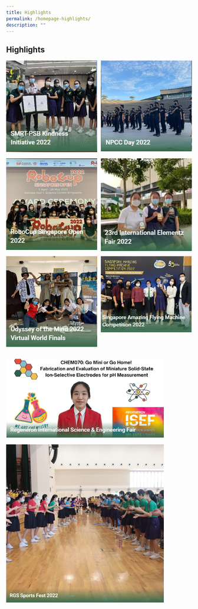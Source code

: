 ```yaml
---
title: Highlights
permalink: /homepage-highlights/
description: ""
---
```

## Highlights

<img src="/images/high1.jpg" style="width:49%" align=left>
<img src="/images/high2.jpg" style="width:49%" align=right>
<br clear="left"><br>

<img src="/images/high3.jpg" style="width:49%" align=left>
<img src="/images/high4.jpg" style="width:49%" align=right>
<br clear="left"><br>

<img src="/images/high5.jpg" style="width:49%" align=left>
<img src="/images/high6.jpg" style="width:49%" align=right>
<br clear="left"><br>

<img src="/images/high7.jpg" style="width:85%"><br>

<img src="/images/high8.jpg" style="width:85%">